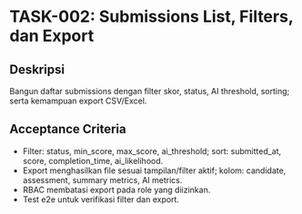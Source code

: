 # TASK-002: Submissions List, Filters, dan Export

## Deskripsi
Bangun daftar submissions dengan filter skor, status, AI threshold, sorting; serta kemampuan export CSV/Excel.

## Acceptance Criteria
- Filter: status, min_score, max_score, ai_threshold; sort: submitted_at, score, completion_time, ai_likelihood.
- Export menghasilkan file sesuai tampilan/filter aktif; kolom: candidate, assessment, summary metrics, AI metrics.
- RBAC membatasi export pada role yang diizinkan.
- Test e2e untuk verifikasi filter dan export.

